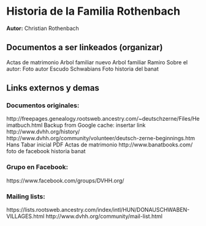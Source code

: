 <h1>Historia de la Familia Rothenbach</h1> 
<b>Autor:</b> Christian Rothenbach 


<h2>Documentos a ser linkeados (organizar)</h2>
Actas de matrimonio
Arbol familiar nuevo
Arbol familiar Ramiro
Sobre el autor: Foto autor
Escudo Schwabians
Foto historia del banat


<h2> Links externos y demas</h2> 

<h3>Documentos originales:</h3>
http://freepages.genealogy.rootsweb.ancestry.com/~deutschzerne/Files/Heimatbuch.html
Backup from Google cache: insertar link
http://www.dvhh.org/history/
http://www.dvhh.org/community/volunteer/deutsch-zerne-beginnings.htm
Hans Tabar inicial PDF
Actas de matrimonio
http://www.banatbooks.com/
foto de facebook historia banat

<h3>Grupo en Facebook:</h3>
https://www.facebook.com/groups/DVHH.org/

<h3>Mailing lists:</h3>
https://lists.rootsweb.ancestry.com/index/intl/HUN/DONAUSCHWABEN-VILLAGES.html
http://www.dvhh.org/community/mail-list.html
